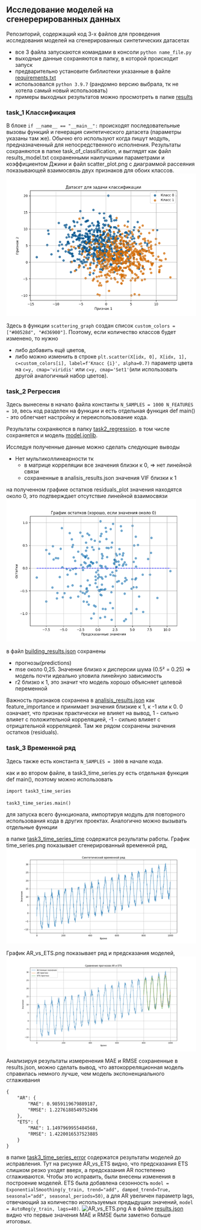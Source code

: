 ## Исследование моделей на сгенерерированных данных

Репозиторий, содержащий код 3-х файлов для проведения исследования моделей на сгенерированных синтетических датасетах

+ все 3 файла запускаются командами в консоли `python name_file.py` 
+ выходные данные сохраняются в папку, в которой происходит запуск
+ предварительно установите библиотеки указанные в файле [requirements.txt](https://github.com/YOya-Shep/test-models/blob/main/requirements.txt)
+ использовалcя `python 3.9.7` (рандомно версию выбрала, тк не хотела самый новый использовать)
+ примеры выходных результатов можно просмотреть в папке [results](https://github.com/YOya-Shep/test-models/tree/main/results)

### task_1 Классификация

В блоке `if __name__ == "__main__":` происходят последовательные вызовы функций и генерация синтетического датасета (параметры указаны там же). Обычно его используют когда пишут модуль, предназначенный для непосредственного исполнения. Результаты сохраняются в папке task_of_classification, и выглядят как файл results_model.txt сохраненными наилучшими параметрами и коэффициентом Джини и файл scatter_plot.png с диаграммой рассеяния показывающей взаимосвязь двух признаков для обоих классов. 
![scatter_plot_2_classes](https://github.com/YOya-Shep/test-models/blob/main/results/task_of_classification_20250926_014520/scatter_plot.png) 

Здесь в функции `scattering_graph` создан список `custom_colors = ["#00528d", "#d36900"]`. Поэтому, если количество классов будет изменено, то нужно
+ либо добавить ещё цветов,
+ либо можно изменить в строке `plt.scatter(X[idx, 0], X[idx, 1], c=custom_colors[i], label=f'Класс {i}', alpha=0.7)` параметр цвета на `c=y, cmap='viridis'` или `c=y, cmap='Set1'`(или использовать другой аналогичный набор цветов).


### task_2 Регрессия

Здесь вынесены в начало файла константы `N_SAMPLES = 1000 N_FEATURES = 10`, весь код разделен на функции и есть отдельная функция def main() - это облегчает настройку и переиспользование кода.

Результаты сохраняются в папку [task2_regression](https://github.com/YOya-Shep/test-models/tree/main/results/task2_regression_20250926_202030). в том числе сохраняется и модель [model.jonlib](https://github.com/YOya-Shep/test-models/blob/main/results/task2_regression_20250926_202030/model.joblib).

Исследуя полученные данные можно сделать следующие выводы

* Нет мультиколлинеарности тк
    + в матрице корреляции все значения близки к 0, => нет линейной связи
    + сохраненные в analisis_results.json значения VIF близки к 1

на полученном графике остатков residuals_plot значения находятся около 0, это подтверждает отсутствие линейной взаимосвязи
![residuals_plot.png](https://github.com/YOya-Shep/test-models/blob/main/results/task2_regression_20250926_202030/residuals_plot.png)

в файл [building_results.json](https://github.com/YOya-Shep/test-models/blob/main/results/task2_regression_20250926_202030/building_results.json) сохранены 
+ прогнозы(predictions)
+ mse около 0,25. Значение близко к дисперсии шума (0.5² = 0.25) => модель почти идеально уловила линейную зависимость
+ r2 близко к 1, это значит что модель хорошо объясняет целевой переменной

Важность признаков сохранена в [analisis_results.json](https://github.com/YOya-Shep/test-models/blob/main/results/task2_regression_20250926_202030/analisis_results.json) как feature_importance и принимает значения близкие к 1, к -1 или к 0. 0 означает, что признак практически не влияет на вывод, 1 - сильно влияет с положительной корреляцией, -1 - сильно влияет с отрицательной корреляцией. Там же рядом сохранены значения остатков (residuals).


### task_3 Временной ряд

Здесь также есть константа `N_SAMPLES = 1000` в начале кода. 

как и во втором файле, в task3_time_series.py есть отдельная функция def main(), поэтому можно использовать 
```
import task3_time_series

task3_time_series.main()
```
для запуска всего функционала, импортируя модуль для повторного использования кода в других проектах. Аналогично можно вызывать отдельные функции


в папке [task3_time_series_time](https://github.com/YOya-Shep/test-models/tree/main/results/task3_time_series_20250926_202111) содержатся результаты работы.
График time_series.png показывает сгенерированный временной ряд, 
![time_series.png](https://github.com/YOya-Shep/test-models/blob/main/results/task3_time_series_20250926_202111/time_series.png)

График AR_vs_ETS.png показывает ряд и предсказания моделей,
![AR_vs_ETS.png](https://github.com/YOya-Shep/test-models/blob/main/results/task3_time_series_20250926_202111/AR_vs_ETS.png)

Анализируя результаты измеренения MAE и RMSE сохраненные в results.json, можно сделать вывод, что автокорреляционная модель справилась немного лучше, чем модель экспоненциального сглаживания
```
{
    "AR": {
        "MAE": 0.9859119679889187,
        "RMSE": 1.2276188549752496
    },
    "ETS": {
        "MAE": 1.1497969955484568,
        "RMSE": 1.4220016537523885
    }
}
```

в папке [task3_time_series_error](https://github.com/YOya-Shep/test-models/tree/main/results/task3_time_series_error) содержатся результаты моделей до исправления. Тут на рисунке AR_vs_ETS видно, что предсказания ETS слишком резко уходят вверх, а предсказания AR постепенно сглаживаются. Чтобы это исправить, были внесены изменения в построение моделей. ETS была добавлена сезонность `model = ExponentialSmoothing(y_train, trend="add", damped_trend=True, seasonal="add", seasonal_periods=50)`, а для AR увеличен параметр lags, отвечающий за количество используемых предыдущих значений, `model = AutoReg(y_train, lags=40)`.
![AR_vs_ETS.png](https://github.com/YOya-Shep/test-models/blob/main/results/task3_time_series_error/AR_vs_ETS.png)
А в файле [results.json](https://github.com/YOya-Shep/test-models/blob/main/results/task3_time_series_error/results.json) видно что первые значения MAE и RMSE были заметно больше итоговых.
